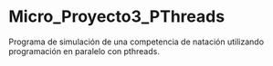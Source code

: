 # Micro_Proyecto3_PThreads
Programa de simulación de una competencia de natación utilizando programación en paralelo con pthreads.
